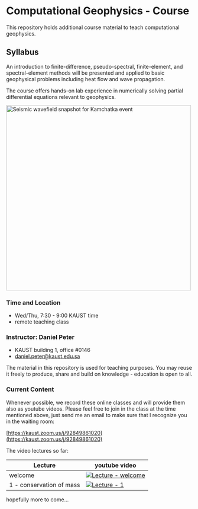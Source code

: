 
# Computational Geophysics - Course

This repository holds additional course material to teach computational geophysics.

## Syllabus

An introduction to finite-difference, pseudo-spectral, finite-element, and spectral-element methods will be presented
and applied to basic geophysical problems including heat flow and wave propagation.

The course offers hands-on lab experience in numerically solving partial differential equations relevant to geophysics.

<!-- ![Seismic wavefield snapshot for Kamchatka event](yt-kamchatka-specfem-comp.png) -->
<img src="yt-kamchatka-specfem-comp.png" width="500" alt="Seismic wavefield snapshot for Kamchatka event">

### Time and Location

- Wed/Thu, 7:30 - 9:00 KAUST time
- remote teaching class

### Instructor: Daniel Peter
- KAUST building 1, office #0146  
- daniel.peter@kaust.edu.sa

The material in this repository is used for teaching purposes. You may reuse it freely to produce, share and build on knowledge - education is open to all.


### Current Content

Whenever possible, we record these online classes and will provide them also as youtube videos.
Please feel free to join in the class at the time mentioned above, just send me an email to make sure that I recognize you in the waiting room:

[https://kaust.zoom.us/j/92849861020](https://kaust.zoom.us/j/92849861020)

The video lectures so far:

| Lecture | youtube video |
| ---     | ---           |
| welcome | [![Lecture - welcome](https://img.youtube.com/vi/t_sJcFkU4Nc/0.jpg)](https://www.youtube.com/watch?v=t_sJcFkU4Nc) |
| 1 - conservation of mass | [![Lecture - 1](https://img.youtube.com/vi/t5EEzu8af0w/0.jpg)](https://www.youtube.com/watch?v=t5EEzu8af0w) |


hopefully more to come...

